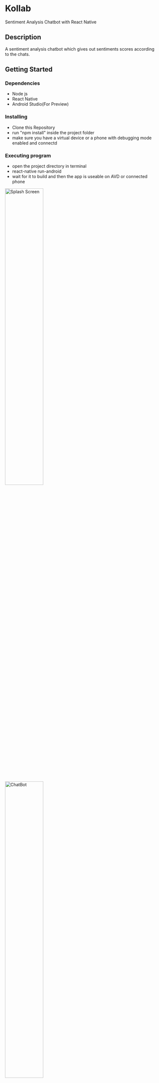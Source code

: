 # Kollab

Sentiment Analysis Chatbot with React Native

## Description

A sentiment analysis chatbot which gives out sentiments scores according to the chats.

## Getting Started

### Dependencies

* Node js
* React Native
* Android Studio(For Preview)

### Installing

* Clone this Repository
* run "npm install" inside the project folder
* make sure you have a virtual device or a phone with debugging mode enabled and connectd

### Executing program

* open the project directory in terminal
* react-native run-android
* wait for it to build and then the app is useable on AVD or connected phone


<img alt="Splash Screen" src="https://github.com/VishnuVardhanJS/Emo_Analysis/blob/VishnuVardhanJS-patch-1/Splash%20Screen.jpg?raw=true" width="50%">               <img alt="ChatBot" src="https://github.com/VishnuVardhanJS/Emo_Analysis/blob/VishnuVardhanJS-patch-1/ChatBot.jpg?raw=true" width="50%"> 
<img alt="Score" src="https://github.com/VishnuVardhanJS/Emo_Analysis/blob/VishnuVardhanJS-patch-1/Score.jpg?raw=true" width="50%"> 
<img alt="About" src="https://github.com/VishnuVardhanJS/Emo_Analysis/blob/VishnuVardhanJS-patch-1/About.jpg?raw=true" width="50%"> 

### Images
![Image1](https://github.com/VishnuVardhanJS/Emo_Analysis/blob/VishnuVardhanJS-patch-1/Splash%20Screen.jpg?raw=true)
![Image2](https://github.com/VishnuVardhanJS/Emo_Analysis/blob/VishnuVardhanJS-patch-1/ChatBot.jpg?raw=true)
![Image3](https://github.com/VishnuVardhanJS/Emo_Analysis/blob/VishnuVardhanJS-patch-1/Score.jpg?raw=true)
![Image4](https://github.com/VishnuVardhanJS/Emo_Analysis/blob/VishnuVardhanJS-patch-1/About.jpg?raw=true)



